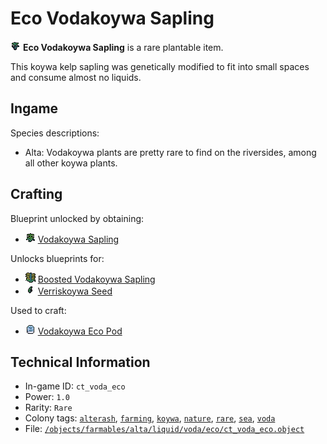 # Eco Vodakoywa Sapling

<img src="https://raw.githubusercontent.com/Ceterai/Enternia/main/objects/farmables/alta/liquid/voda/eco/icon.png" alt="Eco Vodakoywa Sapling icon" loading="lazy" height="16px" width="auto" /> **Eco Vodakoywa Sapling** is a rare plantable item.

This koywa kelp sapling was genetically modified to fit into small spaces and consume almost no liquids.

## Ingame

Species descriptions:

- Alta: Vodakoywa plants are pretty rare to find on the riversides, among all other koywa plants.

## Crafting

Blueprint unlocked by obtaining:

- <img src="https://raw.githubusercontent.com/Ceterai/Enternia/main/objects/farmables/alta/liquid/voda/sapling/icon.png" alt="Vodakoywa Sapling icon" loading="lazy" height="16px" width="auto" /> [Vodakoywa Sapling](https://ceterai.github.io/MyEnternia/Wiki/VodakoywaSapling)

Unlocks blueprints for:

- <img src="https://raw.githubusercontent.com/Ceterai/Enternia/main/objects/farmables/alta/liquid/voda/boosted/icon.png" alt="Boosted Vodakoywa Sapling icon" loading="lazy" height="16px" width="auto" /> [Boosted Vodakoywa Sapling](https://ceterai.github.io/MyEnternia/Wiki/BoostedVodakoywaSapling)
- <img src="https://raw.githubusercontent.com/Ceterai/Enternia/main/objects/farmables/alta/liquid/koywa/icon.png" alt="Verriskoywa Seed icon" loading="lazy" height="16px" width="auto" /> [Verriskoywa Seed](https://ceterai.github.io/MyEnternia/Wiki/VerriskoywaSeed)

Used to craft:

- <img src="https://raw.githubusercontent.com/Ceterai/Enternia/main/objects/farmables/alta/liquid/voda/pod/icon.png" alt="Vodakoywa Eco Pod icon" loading="lazy" height="16px" width="auto" /> [Vodakoywa Eco Pod](https://ceterai.github.io/MyEnternia/Wiki/VodakoywaEcoPod)

## Technical Information

- In-game ID: `ct_voda_eco`
- Power: `1.0`
- Rarity: `Rare`
- Colony tags: [`alterash`](https://ceterai.github.io/MyEnternia/Wiki/Tags/Alterash), [`farming`](https://ceterai.github.io/MyEnternia/Wiki/Tags/Farming), [`koywa`](https://ceterai.github.io/MyEnternia/Wiki/Tags/Koywa), [`nature`](https://ceterai.github.io/MyEnternia/Wiki/Tags/Nature), [`rare`](https://ceterai.github.io/MyEnternia/Wiki/Tags/Rare), [`sea`](https://ceterai.github.io/MyEnternia/Wiki/Tags/Sea), [`voda`](https://ceterai.github.io/MyEnternia/Wiki/Tags/Voda)
- File: [`/objects/farmables/alta/liquid/voda/eco/ct_voda_eco.object`](https://github.com/Ceterai/Enternia/blob/main/objects/farmables/alta/liquid/voda/eco/ct_voda_eco.object)
